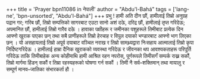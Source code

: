 +++
title = 'Prayer bpn11086 in नेपाली'
author = "Abdu'l-Bahá"
tags = ['lang-ne', 'bpn-unsorted', "Abdu'l-Bahá"]
+++
प्रभु ! हामी अति दीन छौं, हामीलाई  तिम्रो अनुग्रह पद्रान गर; गरिब छौं, तिम्रो सम्पत्तिको  सागरबाट एउटा सानो अशं दऊे, दरिद्र छौं, हामीलाई तृप्त गरिदेऊ; अपमानित छौं, हामीलाई तिम्रो गारैव दऊे । हावाका पक्षीहरू र जमीनका पशुहरूले तिमीबाट प्रत्येक दिन आफ्नो खुराक पाएका छन् तथा सबै प्राणीहरूले तिम्रो हेरचाह र विपुल दयाको भण्डारबाट आफ्नो भाग लिएका छन् । यो असहायलाई तिम्रो अपूर्व दयाबाट वञ्चित नराख र तिम्रो सामथ्र्यद्वारा निःसहाय आत्मालाई तिम्रो कृपा निर्दिष्टगरिदेऊ । हामीलाई हाम्रा दैनिक खुराकको व्यवस्था गरिदेऊ र जीवनका थप आवश्यकताहरू परिपूर्ति गरिदेऊ ताकि तिमीबाहेक अन्य कोहीमाथि हामी आश्रित रहन नपरोस्, पूर्णरूपले  तिमीसगँ सम्पर्क  राख्न सकौं, तिम्रो मार्गमा हिंडन् सकौं र तिम्रा रहस्यहरूको  घोषणा गर्न सकौं । तिमी नै सर्व–शक्तिमान् तथा मायालु र सम्पूर्ण मानव–जातिका संभारकर्ता हौ ।
